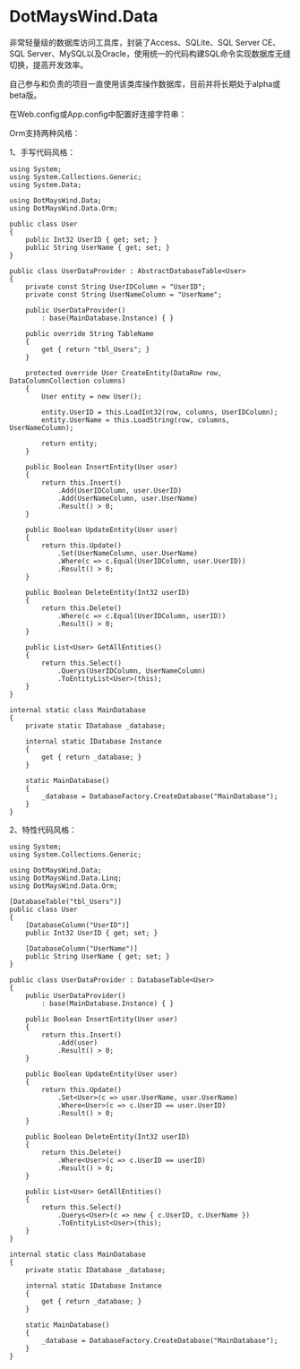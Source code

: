 DotMaysWind.Data
================

非常轻量级的数据库访问工具库，封装了Access、SQLite、SQL Server CE、SQL Server、MySQL以及Oracle，使用统一的代码构建SQL命令实现数据库无缝切换，提高开发效率。

自己参与和负责的项目一直使用该类库操作数据库，目前并将长期处于alpha或beta版。

在Web.config或App.config中配置好连接字符串：
    <connectionStrings>
    <add name="MainDatabase" connectionString="Data Source=SERVER_ADDRESS;Initial Catalog=DATABASE_NAME;Pooling=true;User ID='USERNAME';Password='PASSWORD';" providerName="System.Data.SqlClient"/>
    </connectionStrings>

Orm支持两种风格：

1、手写代码风格：

    using System;
    using System.Collections.Generic;
    using System.Data;

    using DotMaysWind.Data;
    using DotMaysWind.Data.Orm;

    public class User
    {
        public Int32 UserID { get; set; }
        public String UserName { get; set; }
    }

    public class UserDataProvider : AbstractDatabaseTable<User>
    {
        private const String UserIDColumn = "UserID";
        private const String UserNameColumn = "UserName";

        public UserDataProvider()
            : base(MainDatabase.Instance) { }

        public override String TableName
        {
            get { return "tbl_Users"; }
        }

        protected override User CreateEntity(DataRow row, DataColumnCollection columns)
        {
            User entity = new User();

            entity.UserID = this.LoadInt32(row, columns, UserIDColumn);
            entity.UserName = this.LoadString(row, columns, UserNameColumn);

            return entity;
        }

        public Boolean InsertEntity(User user)
        {
            return this.Insert()
                .Add(UserIDColumn, user.UserID)
                .Add(UserNameColumn, user.UserName)
                .Result() > 0;
        }

        public Boolean UpdateEntity(User user)
        {
            return this.Update()
                .Set(UserNameColumn, user.UserName)
                .Where(c => c.Equal(UserIDColumn, user.UserID))
                .Result() > 0;
        }

        public Boolean DeleteEntity(Int32 userID)
        {
            return this.Delete()
                .Where(c => c.Equal(UserIDColumn, userID))
                .Result() > 0;
        }

        public List<User> GetAllEntities()
        {
            return this.Select()
                .Querys(UserIDColumn, UserNameColumn)
                .ToEntityList<User>(this);
        }
    }

    internal static class MainDatabase
    {
        private static IDatabase _database;

        internal static IDatabase Instance
        {
            get { return _database; }
        }

        static MainDatabase()
        {
            _database = DatabaseFactory.CreateDatabase("MainDatabase");
        }
    }

2、特性代码风格：

    using System;
    using System.Collections.Generic;

    using DotMaysWind.Data;
    using DotMaysWind.Data.Linq;
    using DotMaysWind.Data.Orm;

    [DatabaseTable("tbl_Users")]
    public class User
    {
        [DatabaseColumn("UserID")]
        public Int32 UserID { get; set; }

        [DatabaseColumn("UserName")]
        public String UserName { get; set; }
    }

    public class UserDataProvider : DatabaseTable<User>
    {
        public UserDataProvider()
            : base(MainDatabase.Instance) { }

        public Boolean InsertEntity(User user)
        {
            return this.Insert()
                .Add(user)
                .Result() > 0;
        }

        public Boolean UpdateEntity(User user)
        {
            return this.Update()
                .Set<User>(c => user.UserName, user.UserName)
                .Where<User>(c => c.UserID == user.UserID)
                .Result() > 0;
        }

        public Boolean DeleteEntity(Int32 userID)
        {
            return this.Delete()
                .Where<User>(c => c.UserID == userID)
                .Result() > 0;
        }

        public List<User> GetAllEntities()
        {
            return this.Select()
                .Querys<User>(c => new { c.UserID, c.UserName })
                .ToEntityList<User>(this);
        }
    }

    internal static class MainDatabase
    {
        private static IDatabase _database;

        internal static IDatabase Instance
        {
            get { return _database; }
        }

        static MainDatabase()
        {
            _database = DatabaseFactory.CreateDatabase("MainDatabase");
        }
    }
